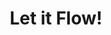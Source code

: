---
title: Let it Flow!
categories:
  - Office 365
header:
  image: /assets/images/
lead: As a member of an editorial team approving SharePoint pages, would you like a 'workbench' app?

---